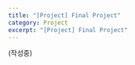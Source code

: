 ```yaml
---
title: "[Project] Final Project"
category: Project
excerpt: "[Project] Final Project"
---
```


(작성중)
